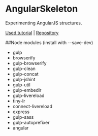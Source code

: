 # AngularSkeleton
Experimenting AngularJS structures.

[Used tutorial](http://learninglaravel.net/lets-build-an-angularjs-app-with-browserify-and-gulp/link) | 
[Repository](https://github.com/Hyra/angular-gulp-browserify-livereload-boilerplate)

##Node modules
(install with --save-dev)
* gulp
* browserify
* gulp-browserify
* gulp-clean
* gulp-concat
* gulp-jshint
* gulp-util
* gulp-embedlr
* gulp-livereload
* tiny-lr
* connect-livereload
* express
* gulp-sass
* gulp-autoprefixer
* angular

